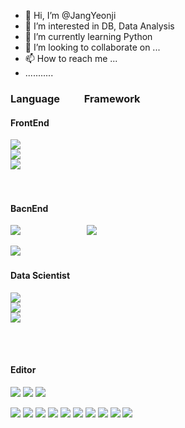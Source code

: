 - 👋 Hi, I’m @JangYeonji
- 👀 I’m interested in DB, Data Analysis
- 🌱 I’m currently learning Python
- 💞️ I’m looking to collaborate on ...
- 📫 How to reach me ...
- ...........



### Language &nbsp;&nbsp;&nbsp;&nbsp;&nbsp;&nbsp;&nbsp;&nbsp; Framework
#### FrontEnd
<img src="https://img.shields.io/badge/HTML5-E34F26?style=flat-square&logo=HTML5&logoColor=white"/></a><br/>
<img src="https://img.shields.io/badge/CSS3-1572B6?style=flat-square&logo=CSS3&logoColor=white"/></a><br/>
<img src="https://img.shields.io/badge/JavaScript-F7DF1E?style=flat-square&logo=JavaScript&logoColor=white"/>
&nbsp;&nbsp;&nbsp;&nbsp;&nbsp;&nbsp;&nbsp;&nbsp;&nbsp;&nbsp;&nbsp;&nbsp;&nbsp;&nbsp;&nbsp;&nbsp;&nbsp;&nbsp;&nbsp;&nbsp;&nbsp;&nbsp;&nbsp;&nbsp;&nbsp;
<!--<img src="https://img.shields.io/badge/React-61DAFB?style=flat-square&logo=React&logoColor=white"/></a>
<img src="https://img.shields.io/badge/Vue-4FC08D?style=flat-square&logo=Vue&logoColor=white"/></a>-->
<br/>

#### BacnEnd
<img src="https://img.shields.io/badge/Python-3766AB?style=flat-square&logo=Python&logoColor=white"/></a>
&nbsp;&nbsp;&nbsp;&nbsp;&nbsp;&nbsp;&nbsp;&nbsp;&nbsp;&nbsp;&nbsp;&nbsp;&nbsp;&nbsp;&nbsp;&nbsp;&nbsp;&nbsp;&nbsp;&nbsp;&nbsp;&nbsp;&nbsp;&nbsp;&nbsp;
<img src="https://img.shields.io/badge/Django-092E20?style=flat-square&logo=Django&logoColor=white"/></a>
<!--<img src="https://img.shields.io/badge/Flask-000000?style=flat-square&logo=Flask&logoColor=white"/></a><br/>-->
<img src="https://img.shields.io/badge/Java-007396?style=flat-square&logo=Java&logoColor=white"/></a>
&nbsp;&nbsp;&nbsp;&nbsp;&nbsp;&nbsp;&nbsp;&nbsp;&nbsp;&nbsp;&nbsp;&nbsp;&nbsp;&nbsp;&nbsp;&nbsp;&nbsp;&nbsp;&nbsp;&nbsp;&nbsp;&nbsp;&nbsp;&nbsp;&nbsp;
<!--<img src="https://img.shields.io/badge/Spring-6DB33F?style=flat-square&logo=Spring&logoColor=white"/></a><br/>-->

#### Data Scientist
<img src="https://img.shields.io/badge/Python-3766AB?style=flat-square&logo=Python&logoColor=white"/></a><br/>
<img src="https://img.shields.io/badge/MySQL-4479A1?style=flat-square&logo=MySQL&logoColor=white"/></a><br/>
<img src="https://img.shields.io/badge/MariaDB-003545?style=flat-square&logo=MariaDB&logoColor=white"/></a><br/>

<br/><br/>
#### Editor
<img src="https://img.shields.io/badge/Eclipse IDE-2C2255?style=flat-square&logo=Eclipse IDE&logoColor=white"/></a>
<img src="https://img.shields.io/badge/PyCharm-000000?style=flat-square&logo=PyCharm&logoColor=white"/></a>
<img src="https://img.shields.io/badge/Jupyter-F37626?style=flat-square&logo=Jupyter&logoColor=white"/></a>

<img src="https://img.shields.io/badge/SQLite-003B57?style=flat-square&logo=SQLite&logoColor=white"/></a>
<img src="https://img.shields.io/badge/Spyder IDE-FF0000?style=flat-square&logo=Spyder IDE&logoColor=white"/></a>
<img src="https://img.shields.io/badge/Android Studio-3DDC84?style=flat-square&logo=Android Studio&logoColor=white"/></a>
<img src="https://img.shields.io/badge/Kali Linux-557C94?style=flat-square&logo=Kali Linux&logoColor=white"/></a>
<img src="https://img.shields.io/badge/Linux-FCC624?style=flat-square&logo=Linux&logoColor=white"/></a>
<img src="https://img.shields.io/badge/CentOS-262577?style=flat-square&logo=CentOS&logoColor=white"/></a>
<img src="https://img.shields.io/badge/C-A8B9CC?style=flat-square&logo=C&logoColor=white"/></a>
<img src="https://img.shields.io/badge/Adobe Photoshop-31A8FF?style=flat-square&logo=Adobe Photoshop&logoColor=white"/></a>
<img src="https://img.shields.io/badge/Adobe XD-FF61F6?style=flat-square&logo=Adobe XD&logoColor=white"/></a>
<img src="https://img.shields.io/badge/Apache Tomcat-F8DC75?style=flat-square&logo=Apache Tomcat&logoColor=white"/></a>
